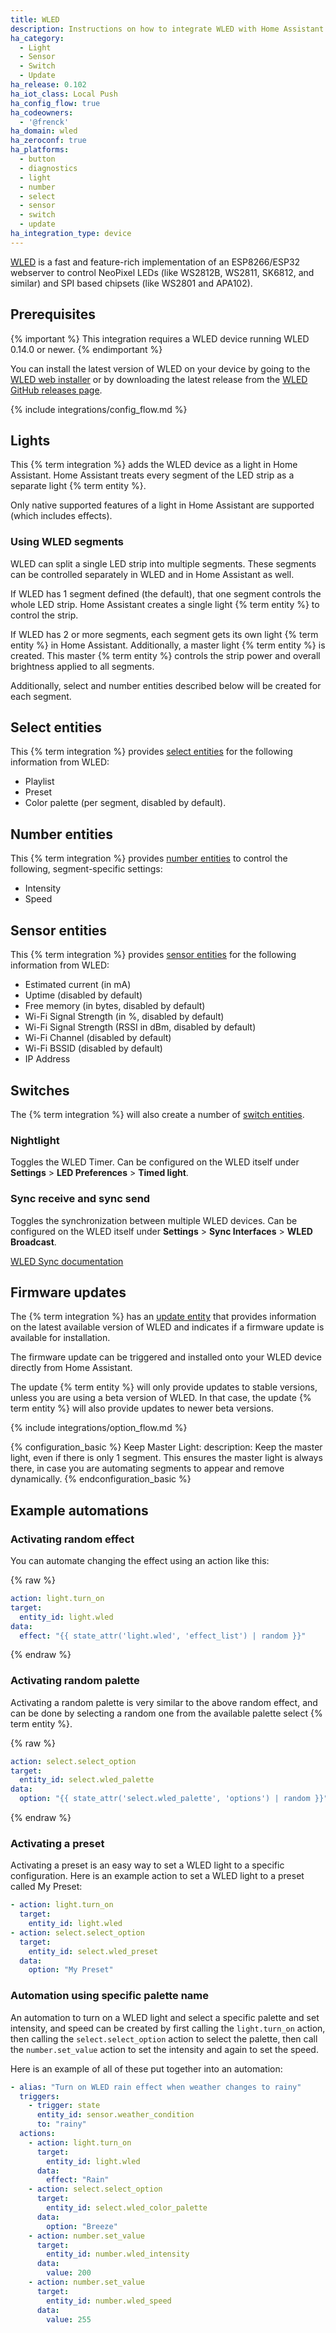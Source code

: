 ```yaml
---
title: WLED
description: Instructions on how to integrate WLED with Home Assistant.
ha_category:
  - Light
  - Sensor
  - Switch
  - Update
ha_release: 0.102
ha_iot_class: Local Push
ha_config_flow: true
ha_codeowners:
  - '@frenck'
ha_domain: wled
ha_zeroconf: true
ha_platforms:
  - button
  - diagnostics
  - light
  - number
  - select
  - sensor
  - switch
  - update
ha_integration_type: device
---
```


[WLED](https://kno.wled.ge) is a fast and feature-rich
implementation of an ESP8266/ESP32 webserver to control NeoPixel LEDs
(like WS2812B, WS2811, SK6812, and similar) and SPI based chipsets
(like WS2801 and APA102).

## Prerequisites

{% important %}
This integration requires a WLED device running WLED 0.14.0 or newer.
{% endimportant %}

You can install the latest version of WLED on your device by going to
the [WLED web installer](https://install.wled.me/) or by downloading the
latest release from the [WLED GitHub releases page](https://github.com/Aircoookie/WLED/releases).

{% include integrations/config_flow.md %}

## Lights

This {% term integration %} adds the WLED device as a light in Home Assistant.
Home Assistant treats every segment of the LED strip as a separate light
{% term entity %}.

Only native supported features of a light in Home Assistant are supported
(which includes effects).

### Using WLED segments

WLED can split a single LED strip into multiple segments. These segments can be
controlled separately in WLED and in Home Assistant as well.

If WLED has 1 segment defined (the default), that one segment controls the whole
LED strip. Home Assistant creates a single light {% term entity %} to control the
strip.

If WLED has 2 or more segments, each segment gets its own light {% term entity %} in
Home Assistant. Additionally, a master light {% term entity %} is created. This master
{% term entity %} controls the strip power and overall brightness applied to all segments.

Additionally, select and number entities described below will be created for each segment.

## Select entities

This {% term integration %} provides [select entities](/integrations/select)
for the following information from WLED:

- Playlist
- Preset
- Color palette (per segment, disabled by default).

## Number entities

This {% term integration %} provides [number entities](/integrations/number)
to control the following, segment-specific settings:

- Intensity
- Speed

## Sensor entities

This {% term integration %} provides [sensor entities](/integrations/sensor)
for the following information from WLED:

- Estimated current (in mA)
- Uptime (disabled by default)
- Free memory (in bytes, disabled by default)
- Wi-Fi Signal Strength (in %, disabled by default)
- Wi-Fi Signal Strength (RSSI in dBm, disabled by default)
- Wi-Fi Channel (disabled by default)
- Wi-Fi BSSID (disabled by default)
- IP Address

## Switches

The {% term integration %} will also create a number of
[switch entities](/integrations/switch).

### Nightlight

Toggles the WLED Timer.
Can be configured on the WLED itself under
**Settings** > **LED Preferences** > **Timed light**.

### Sync receive and sync send

Toggles the synchronization between multiple WLED devices.
Can be configured on the WLED itself under 
**Settings** > **Sync Interfaces** > **WLED Broadcast**.

[WLED Sync documentation](https://kno.wled.ge/interfaces/udp-realtime/)

## Firmware updates

The {% term integration %} has an [update entity](/integrations/update/)
that provides information on the latest available version of WLED
and indicates if a firmware update is available for installation.

The firmware update can be triggered and installed onto your WLED device
directly from Home Assistant.

The update {% term entity %} will only provide updates to stable versions,
unless you are using a beta version of WLED. In that case, the update
{% term entity %} will also provide updates to newer beta versions.

{% include integrations/option_flow.md %}

{% configuration_basic %}
Keep Master Light:
  description: Keep the master light, even if there is only 1 segment. This ensures the master light is always there, in case you are automating segments to appear and remove dynamically.
{% endconfiguration_basic %}

## Example automations

### Activating random effect

You can automate changing the effect using an action like this:

{% raw %}

```yaml
action: light.turn_on
target:
  entity_id: light.wled
data:
  effect: "{{ state_attr('light.wled', 'effect_list') | random }}"
```

{% endraw %}

### Activating random palette

Activating a random palette is very similar to the above random effect,
and can be done by selecting a random one from the available palette select
{% term entity %}.

{% raw %}

```yaml
action: select.select_option
target:
  entity_id: select.wled_palette
data:
  option: "{{ state_attr('select.wled_palette', 'options') | random }}"
```

{% endraw %}

### Activating a preset

Activating a preset is an easy way to set a WLED light to a specific
configuration. Here is an example action to set a WLED light 
to a preset called My Preset:

```yaml
- action: light.turn_on
  target:
    entity_id: light.wled
- action: select.select_option
  target:
    entity_id: select.wled_preset
  data:
    option: "My Preset"
```

### Automation using specific palette name

An automation to turn on a WLED light and select a specific palette and
set intensity, and speed can be created by first calling the `light.turn_on`
action, then calling the `select.select_option` action to select the
palette, then call the `number.set_value` action to set the intensity
and again to set the speed. 

Here is an example of all of these put together into an automation:

```yaml
- alias: "Turn on WLED rain effect when weather changes to rainy"
  triggers:
    - trigger: state
      entity_id: sensor.weather_condition
      to: "rainy"
  actions:
    - action: light.turn_on
      target:
        entity_id: light.wled
      data:
        effect: "Rain"
    - action: select.select_option
      target:
        entity_id: select.wled_color_palette
      data:
        option: "Breeze"
    - action: number.set_value
      target:
        entity_id: number.wled_intensity
      data:
        value: 200
    - action: number.set_value
      target:
        entity_id: number.wled_speed
      data:
        value: 255
```
